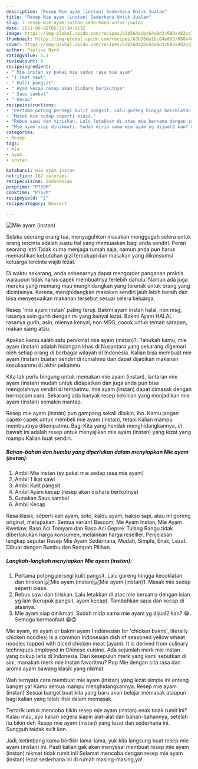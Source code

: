 ```yaml
---
description: "Resep Mie ayam (instan) Sederhana Untuk Jualan"
title: "Resep Mie ayam (instan) Sederhana Untuk Jualan"
slug: 7-resep-mie-ayam-instan-sederhana-untuk-jualan
date: 2021-06-08T05:15:34.813Z
image: https://img-global.cpcdn.com/recipes/b3b56da1bc64e8d3/680x482cq70/mie-ayam-instan-foto-resep-utama.jpg
thumbnail: https://img-global.cpcdn.com/recipes/b3b56da1bc64e8d3/680x482cq70/mie-ayam-instan-foto-resep-utama.jpg
cover: https://img-global.cpcdn.com/recipes/b3b56da1bc64e8d3/680x482cq70/mie-ayam-instan-foto-resep-utama.jpg
author: Pauline Byrd
ratingvalue: 3.1
reviewcount: 6
recipeingredient:
- " Mie instan sy pakai mie sedap rasa mie ayam"
- "1 ikat sawi"
- " Kulit pangsit"
- " Ayam kecap resep akan dishare berikutnya"
- " Saus sambal"
- " Kecap"
recipeinstructions:
- "Pertama potong persegi kulit pangsit. Lalu goreng hingga kecoklatan dan tiriskan"
- "Masak mie sedap seperti biasa."
- "Rebus sawi dan tiriskan. Lalu letakkan di atas mie bersama dengan isian yg lain (kerupuk pangsit, ayam kecap). Tambahkan saus dan kecap di atasnya."
- "Mie ayam siap dinikmati. Sudah mirip sama mie ayam yg dijual2 kan? 😂. Semoga bermanfaat 😁😊"
categories:
- Resep
tags:
- mie
- ayam
- instan

katakunci: mie ayam instan 
nutrition: 167 calories
recipecuisine: Indonesian
preptime: "PT38M"
cooktime: "PT52M"
recipeyield: "2"
recipecategory: Dessert

---
```



![Mie ayam (instan)](https://img-global.cpcdn.com/recipes/b3b56da1bc64e8d3/680x482cq70/mie-ayam-instan-foto-resep-utama.jpg)

Selaku seorang orang tua, menyuguhkan masakan menggugah selera untuk orang tercinta adalah suatu hal yang memuaskan bagi anda sendiri. Peran seorang istri Tidak cuma menjaga rumah saja, namun anda pun harus memastikan kebutuhan gizi tercukupi dan masakan yang dikonsumsi keluarga tercinta wajib lezat.

Di waktu  sekarang, anda sebenarnya dapat mengorder panganan praktis walaupun tidak harus capek membuatnya terlebih dahulu. Namun ada juga mereka yang memang mau menghidangkan yang terenak untuk orang yang dicintainya. Karena, menghidangkan masakan sendiri jauh lebih bersih dan bisa menyesuaikan makanan tersebut sesuai selera keluarga. 

Resep &#39;mie ayam instan&#39; paling teruji. Bakmi ayam instan halal, non msg, rasanya asin gurih dengan mi yang kenyal lezat. Bakmi Ayam HALAL rasanya gurih, asin, mienya kenyal, non MSG, cocok untuk teman sarapan, makan siang atau.

Apakah kamu salah satu penikmat mie ayam (instan)?. Tahukah kamu, mie ayam (instan) adalah hidangan khas di Nusantara yang sekarang digemari oleh setiap orang di berbagai wilayah di Indonesia. Kalian bisa membuat mie ayam (instan) buatan sendiri di rumahmu dan dapat dijadikan makanan kesukaanmu di akhir pekanmu.

Kita tak perlu bingung untuk memakan mie ayam (instan), lantaran mie ayam (instan) mudah untuk didapatkan dan juga anda pun bisa mengolahnya sendiri di tempatmu. mie ayam (instan) dapat dimasak dengan bermacam cara. Sekarang ada banyak resep kekinian yang menjadikan mie ayam (instan) semakin mantap.

Resep mie ayam (instan) pun gampang sekali dibikin, lho. Kamu jangan capek-capek untuk membeli mie ayam (instan), tetapi Kalian mampu membuatnya ditempatmu. Bagi Kita yang hendak menghidangkannya, di bawah ini adalah resep untuk menyajikan mie ayam (instan) yang lezat yang mampu Kalian buat sendiri.

<!--inarticleads1-->

##### Bahan-bahan dan bumbu yang diperlukan dalam menyiapkan Mie ayam (instan):

1. Ambil  Mie instan (sy pakai mie sedap rasa mie ayam)
1. Ambil 1 ikat sawi
1. Ambil  Kulit pangsit
1. Ambil  Ayam kecap (resep akan dishare berikutnya)
1. Gunakan  Saus sambal
1. Ambil  Kecap


Rasa klasik, seperti kari ayam, soto, kaldu ayam, bakso sapi, atau mi goreng original, merupakan. Semua variant Bascom, Me Ayam Instan, Mie Ayam Kwetiaw, Baso Aci Tomyam dan Baso Aci Geprek Tulang Rangu tidak diberlakukan harga konsumen, melainkan harga reselller. Penjelasan lengkap seputar Resep Mie Ayam Sederhana, Mudah, Simple, Enak, Lezat. Dibuat dengan Bumbu dan Rempah Pilihan. 

<!--inarticleads2-->

##### Langkah-langkah menyiapkan Mie ayam (instan):

1. Pertama potong persegi kulit pangsit. Lalu goreng hingga kecoklatan dan tiriskan
<img src="https://img-global.cpcdn.com/steps/81100d942ee24e1c/160x128cq70/mie-ayam-instan-langkah-memasak-1-foto.jpg" alt="Mie ayam (instan)"><img src="https://img-global.cpcdn.com/steps/e894ba794ed1138c/160x128cq70/mie-ayam-instan-langkah-memasak-1-foto.jpg" alt="Mie ayam (instan)">1. Masak mie sedap seperti biasa.
1. Rebus sawi dan tiriskan. Lalu letakkan di atas mie bersama dengan isian yg lain (kerupuk pangsit, ayam kecap). Tambahkan saus dan kecap di atasnya.
1. Mie ayam siap dinikmati. Sudah mirip sama mie ayam yg dijual2 kan? 😂. Semoga bermanfaat 😁😊


Mie ayam, mi ayam or bakmi ayam (Indonesian for &#39;chicken bakmi&#39;, literally chicken noodles) is a common Indonesian dish of seasoned yellow wheat noodles topped with diced chicken meat (ayam). It is derived from culinary techniques employed in Chinese cuisine. Ada sejumlah merk mie instan yang cukup laris di Indonesia. Dari kesepuluh merk yang kami sebutkan di sini, manakah merk mie instan favoritmu? Pop Mie dengan cita rasa dan aroma ayam bawang klasik yang nikmat. 

Wah ternyata cara membuat mie ayam (instan) yang lezat simple ini enteng banget ya! Kamu semua mampu menghidangkannya. Resep mie ayam (instan) Sesuai banget buat kita yang baru akan belajar memasak ataupun bagi kalian yang telah lihai dalam memasak.

Tertarik untuk mencoba bikin resep mie ayam (instan) enak tidak rumit ini? Kalau mau, ayo kalian segera siapin alat-alat dan bahan-bahannya, setelah itu bikin deh Resep mie ayam (instan) yang lezat dan sederhana ini. Sungguh taidak sulit kan. 

Jadi, ketimbang kamu berfikir lama-lama, yuk kita langsung buat resep mie ayam (instan) ini. Pasti kalian gak akan menyesal membuat resep mie ayam (instan) nikmat tidak rumit ini! Selamat mencoba dengan resep mie ayam (instan) lezat sederhana ini di rumah masing-masing,ya!.


